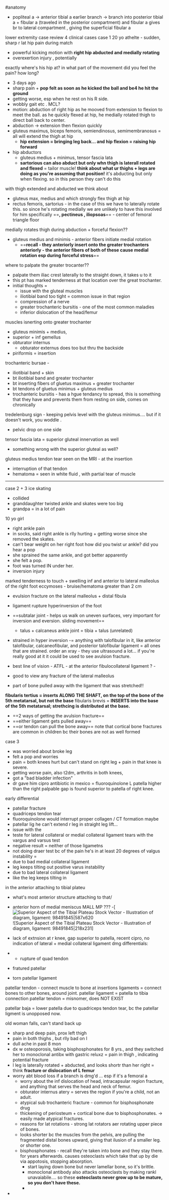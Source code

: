 #anatomy 
- popliteal a -> anterior tibial a earlier branch -> branch into posterior tibial a + fibular a (traveled in the posterior compartment) and fibular a gives br to lateral compartment , giving the superficial fibular a 

lower extremity case review
4 clinical cases 
case 1 
20 yo athelte - sudden, sharp r lat hip pain during match
- powerful kicking motion with **right hip abducted and medially rotating**
- overexertion injury , potentially 

exactly where's his hip at? 
in what part of the movement did you feel the pain?
how long? 
- 3 days ago
- sharp pain + **pop felt as soon as he kicked the ball and be4 he hit the ground**
- getting worse, esp when he rest on his R side. 
- wobbly gait etc . 
MCL? 
- motion: abduction of right hip as he mooved from extension to flexion to meet the ball. as he quickly flexed at hip, he medially rotated thigh to direct ball back to center. 
- abduction -> extension then flexion quickly 
- gluteus maximus, biceps femoris, semiendinosus, semimembranosus  = all will extend the thigh at hip 
	- **hip extension = bringing leg back... and hip flexion = raising hip forward**
- hip abductors
	- gluteus medius + minimus, tensor fascia lata  
	- **sartorious can also abduct but only whn thigh is laterall rotated and flexed** = tailor muscle! **think about what ur thighs + legs are doing as you're assuming that position!** it's abducting but only when flexing. so in this person they can't do this 

with thigh extended and abducted we think about 
- gluteus max, medius and 
which strongly flex thigh at hip 
- rectus femoris, sartorius - in the case of this we have to laterally rotate this. so since he's rotating medially we are unlikely to have this involved for him specifically ==**, pectineus , iliopsoas**== - center of femoral triangle floor 

medially rotates thigh during abduction + forceful flexion??
- gluteus medius and minimis - anterior fibers initiate medial rotation 
	- ==**recall - they anteriorly insert onto the greater trochanters anteriorly - the anterior fibers of both of these cause medial rotation esp during forceful stress**==

where to palpate the greater trocanter??
- palpate them iliac crest laterally to the straight down, it takes u to it 
- this pt has marked tenderness at that location over the great trochanter. 
- initial thoughts = 
	- issue with the gluteal muscles
	- iliotibial band too tight = common issue in that region 
	- compression of a nerve 
	- greater trochanteric bursitis - one of the most common maladies 
	- inferior dislocation of the head/femur

muscles isnerting onto greater trochanter
- gluteus minimis + medius, 
- superior + inf gemellus 
- obturator internus 
	- obturator externus does too but thru the backside 
- piriformis = insertion 

trochanteric bursae - 
- iliotibial band + skin 
- bt iliotibial band and greater trochanter
- bt inserting fibers of gluetus maximus + greater trochanter
- bt tendons of gluetus minimus + gluteus medius 
- trochanteric bursitis - has a hgue tendancy to spread, this is something that they have and prevents them from resting on side, comes on chronically 



tredelenburg sign - keeping pelvis level with the gluteus minimus.... but if it doesn't work, you woddle . 
- pelvic drop on one side 

tensor fascia lata = superior gluteal innervation as well 
- something wrong with the superior gluteal as well? 

gluteus medius tendon tear seen on the MRI - at the insertion 
- interruption of that tendon 
- hematoma = seen in white fluid , with partial tear of muscle 
---
case 2 + 3 
ice skating
- collided
- granddaughter twisted ankle and skates were too big
- grandpa = in a lot of pain 

10 yo girl
- right ankle pain 
- in socks, said right ankle is rlly hurting + getting worse since she removed the skates. 
- can't bear weight on her right foot 
how did you twist ur ankle? 
did you hear a pop
- she sprained the same ankle, and got better apparently 
- she felt a pop. 
- foot was turned IN under her. 
- inversion injury 

marked tenderness to touch + swelling inf and anterior to lateral malleolus of the right foot 
eccymoses - bruise/hematoma greater than 2 cm 
- evulsion fracture on the lateral malleolus + distal fibula 
- ligament rupture 
hyperinversion of the foot
- ==subtalar joint - helps us walk on uneven surfaces, very important for inversion and eversion. sliding movement== 
	- talus + calcaneus 
ankle joint = tibia + talus (unrelated)

- strained in hyper inversion -= anything with talofibular in it, like anterior talofibular, calcaneofibular, and posterior talofibular ligament = all ones that are strained. 
order an xray - 
they use ultrasound a lot... if you're really good at it it could be used to see avulsion fracture. 
- best line of vision - ATFL - at the anterior fibulocollateral ligament ? - 
- good to view any fracture of the lateral malleolus 
- part of bone pulled away with the ligament that was stretched!!

**fibularis tertius = inserts ALONG THE SHAFT, on the top of the bone of the 5th metatarsal, but not the base**
fibularis brevis = **INSERTS into the base of the 5th metatarsal; strethcing is distributed at the base.**
- ==2 ways of getting the avulsion fracture==
- ==either ligament gets pulled away== 
- ==or tendon can pull the bone away== 
note that cortical bone fractures are common in children bc their bones are not as well formed 

case 3
- was worried about broke leg
- felt a pop and worries
- pain = both knees hurt but can't stand on right leg + pain in that knee is severe. 
- getting worse pain, also t2dm, arthritis in both knees, 
- got a "bad bladder infection"
- dr gave him cipro antibiotic in mexico = fluoroquinolone 
L patella higher than the right
palpable gap is found superior to patella of right knee. 

early differential
- patellar fracture
- quadriceps tendon tear 
- fluoroquinolone would interrupt proper collagen / CT formation maybe
- patellar lig
he can't extend r leg in straight leg lift... 
- issue with the 
- teste for lateral collateral or medial collateral ligament tears with the vargus and varsus test
- negative result = neither of those ligametns 
- not doing draer test bc of the pain he's in 
at least 20 degrees of valgus instability = 
- due to bad medial collateral ligament
- leg keeps tilting out 
positive varus instability 
- due to bad lateral collateral ligament 
- like the leg keeps tilting in 

in the anterior attaching to tibial plateu 
- what's most anterior structure attaching to that/
- anterior horn of medial meniscus 
MALL MP ??? 
-[![Superior Aspect of the Tibial Plateau Stock Vector - Illustration of diagram,  ligament: 98491845|587x620](https://thumbs.dreamstime.com/z/superior-aspect-tibial-plateau-vector-illustration-anatomy-proximal-surface-tibia-soft-tissues-healthy-human-knee-98491845.jpg)![Superior Aspect of the Tibial Plateau Stock Vector - Illustration of diagram,  ligament: 98491845|218x231]

- lack of extnsion at r knee, gap superior to patella, recent cipro, no indication of lateral + medial collateral ligament dmg
differentials: 
- - rupture of quad tendon 
- fratured patellar 
- torn patellar ligament 

patellar tendon - connect muscle to bone at insertions
ligaments = connect bones to other bones, around joint. 
patellar ligament = patella to tibia connection 
patellar tendon = misnomer, does NOT EXIST

patellar baja = lower patella due to quadriceps tendon tear, bc the patellar ligment is unopposed now. 

old woman falls, can't stand back up 
- sharp and deep pain, prox left thigh 
- pain in both thighs , but rlly bad on l 
- dull ache in past 8 mon 
- dx w osteoporosis, taking bisphosphonates for 8 yrs., and they switched her to monoclonal antibx with gastric reluxz = pain in thigh , indicating potential fracture
- l leg is laterally rotated + abducted, and looks shortr than her right = think **fracture or dislocation of L femur**
- worry abt blood loss if a branch is dmg'd ... esp if it's a femoral a 
	- worry about the inf dislocation of head, intracapsular region fracture, and anything that serves the head and neck of femur. 
	- obturator internus atery = serves the region if you're a child, not an adult. 
	- atypical sub trochanteric fracture - common for bisphosphonate drug 
	- thickening of periosteum + cortical bone due to bisphosphonates. -> easily made atypical fractures. 
	- reasons for lat rotations - strong lat rotators aer rotating upper piece of bones. 
	- looks shorter bc the muscles from the pelvis, are pulling the fragmented distal bones upward, giving that ilusion of a smaller leg. or shorter one. 
	- bisphosphonates - recall they're taken into bone and they stay there. for years afterwards. causes osteoclasts which take that up by die via appotosis, stopping absorption. 
		- start laying down bone but never lamellar bone, so it's brittle. 
		- monoclonal antibody also attacks osteoclasts by making rankl unavaiabile.... so these **osteoclasts never grow up to be mature, so you don't have these.**
		- 
- 
